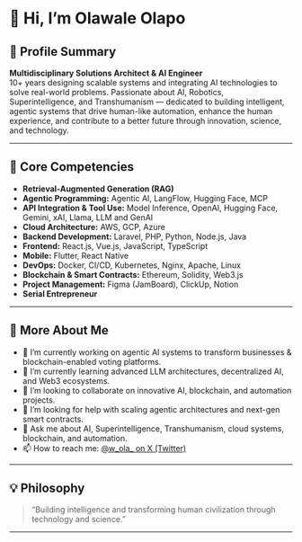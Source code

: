 

<!--
**waleolapo/waleolapo** is a ✨ _special_ ✨ repository because its `README.md` (this file) appears on your GitHub profile.

Here are some ideas to get you started:

- 🔭 I’m currently working on ...
- 🌱 I’m currently learning ...
- 👯 I’m looking to collaborate on ...
- 🤔 I’m looking for help with ...
- 💬 Ask me about ...
- 📫 How to reach me: ...
- 😄 Pronouns: ...
- ⚡ Fun fact: ...
-->

# 👋 Hi, I’m Olawale Olapo

## 🚀 Profile Summary
**Multidisciplinary Solutions Architect & AI Engineer**  
10+ years designing scalable systems and integrating AI technologies to solve real-world problems. Passionate about AI, Robotics, Superintelligence, and Transhumanism — dedicated to building intelligent, agentic systems that drive human-like automation, enhance the human experience, and contribute to a better future through innovation, science, and technology.

---

## 🧠 Core Competencies

- **Retrieval-Augmented Generation (RAG)**
- **Agentic Programming:** Agentic AI, LangFlow, Hugging Face, MCP
- **API Integration & Tool Use:** Model Inference, OpenAI, Hugging Face, Gemini, xAI, Llama, LLM and GenAI
- **Cloud Architecture:** AWS, GCP, Azure
- **Backend Development:** Laravel, PHP, Python, Node.js, Java
- **Frontend:** React.js, Vue.js, JavaScript, TypeScript
- **Mobile:** Flutter, React Native
- **DevOps:** Docker, CI/CD, Kubernetes, Nginx, Apache, Linux
- **Blockchain & Smart Contracts:** Ethereum, Solidity, Web3.js
- **Project Management:** Figma (JamBoard), ClickUp, Notion
- **Serial Entrepreneur**

---

## 👋 **More About Me**

- 🔭 I’m currently working on agentic AI systems to transform businesses & blockchain-enabled voting platforms.
- 🌱 I’m currently learning advanced LLM architectures, decentralized AI, and Web3 ecosystems.
- 👯 I’m looking to collaborate on innovative AI, blockchain, and automation projects.
- 🤔 I’m looking for help with scaling agentic architectures and next-gen smart contracts.
- 💬 Ask me about AI, Superintelligence, Transhumanism, cloud systems, blockchain, and automation.
- 📫 How to reach me: [@w_ola_ on X (Twitter)](https://x.com/w_ola_)


---

## 💡 Philosophy

> “Building intelligence and transforming human civilization through technology and science.”

---

<!--
Add links or badges for favorite projects, achievements, or more socials below!
If you want to showcase your work, let me know!
-->
